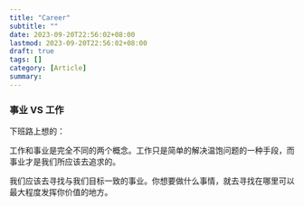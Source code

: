 ```yaml
---
title: "Career"
subtitle: ""
date: 2023-09-20T22:56:02+08:00
lastmod: 2023-09-20T22:56:02+08:00
draft: true
tags: []
category: [Article]
summary: 
---
```


### 事业 VS 工作

下班路上想的：

工作和事业是完全不同的两个概念。工作只是简单的解决温饱问题的一种手段，而事业才是我们所应该去追求的。

我们应该去寻找与我们目标一致的事业。你想要做什么事情，就去寻找在哪里可以最大程度发挥你价值的地方。

